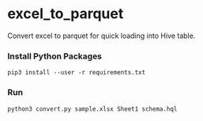 # excel_to_parquet
Convert excel to parquet for quick loading into Hive table.

### Install Python Packages ###
```
pip3 install --user -r requirements.txt
```

### Run ###
```
python3 convert.py sample.xlsx Sheet1 schema.hql
```

